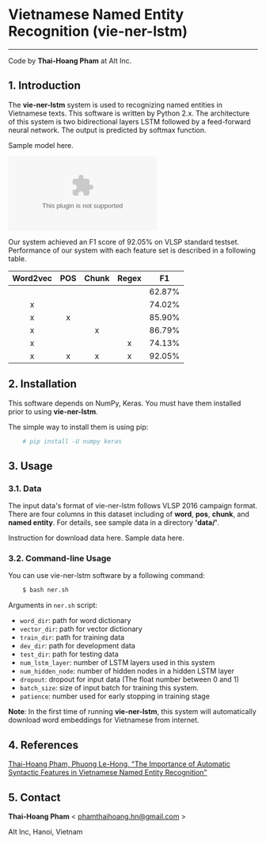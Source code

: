 # Vietnamese Named Entity Recognition (vie-ner-lstm)
-----------------------------------------------------------------
Code by **Thai-Hoang Pham** at Alt Inc. 

## 1. Introduction

The **vie-ner-lstm** system is used to recognizing named entities in Vietnamese texts. This software is written by Python 2.x. The architecture of this system is two bidirectional layers LSTM followed by a feed-forward neural network. The output is predicted by softmax function.

Sample model here.

![Alt text](https://raw.githubusercontent.com/pth1993/vie-ner-lstm/master/docs/our_model.eps "Title")

Our system achieved an F1 score of 92.05% on VLSP standard testset. Performance of our system with each feature set is described in a following table. 

| Word2vec | POS | Chunk | Regex |   F1   |
|:--------:|:---:|:-----:|:-----:|:------:|
|          |     |       |       | 62.87% |
|     x    |     |       |       | 74.02% |
|     x    |  x  |       |       | 85.90% |
|     x    |     |   x   |       | 86.79% |
|     x    |     |       |   x   | 74.13% |
|     x    |  x  |   x   |   x   | 92.05% |

## 2. Installation

This software depends on NumPy, Keras. You must have them installed prior to using **vie-ner-lstm**.

The simple way to install them is using pip:

```sh
	# pip install -U numpy keras
```
## 3. Usage

### 3.1. Data

The input data's format of vie-ner-lstm follows VLSP 2016 campaign format. There are four columns in this dataset including of **word**, **pos**, **chunk**, and **named entity**. For details, see sample data in a directory **'data/'**.

Instruction for download data here.
Sample data here.
### 3.2. Command-line Usage

You can use vie-ner-lstm software by a following command:

```sh
	$ bash ner.sh
```

Arguments in ``ner.sh`` script:

* ``word_dir``:       path for word dictionary
* ``vector_dir``:         path for vector dictionary
* ``train_dir``:   path for training data
* ``dev_dir``:      path for development data
* ``test_dir``:      path for testing data
* ``num_lstm_layer``:      number of LSTM layers used in this system
* ``num_hidden_node``:     number of hidden nodes in a hidden LSTM layer
* ``dropout``:      dropout for input data (The float number between 0 and 1)
* ``batch_size``:      size of input batch for training this system.
* ``patience``:      number used for early stopping in training stage


**Note**: In the first time of running **vie-ner-lstm**, this system will automatically download word embeddings for Vietnamese from internet.

## 4. References

[Thai-Hoang Pham, Phuong Le-Hong, "The Importance of Automatic Syntactic Features in Vietnamese Named Entity Recognition"](https://arxiv.org/abs/1705.10610)

## 5. Contact

**Thai-Hoang Pham** < phamthaihoang.hn@gmail.com >

Alt Inc, Hanoi, Vietnam
